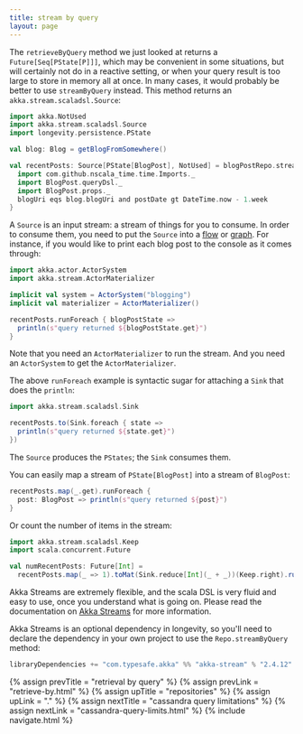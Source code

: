 ```yaml
---
title: stream by query
layout: page
---
```


The `retrieveByQuery` method we just looked at returns a
`Future[Seq[PState[P]]]`, which may be convenient in some situations,
but will certainly not do in a reactive setting, or when your query
result is too large to store in memory all at once. In many cases, it
would probably be better to use `streamByQuery` instead. This method
returns an `akka.stream.scaladsl.Source`:

```scala
import akka.NotUsed
import akka.stream.scaladsl.Source
import longevity.persistence.PState

val blog: Blog = getBlogFromSomewhere()

val recentPosts: Source[PState[BlogPost], NotUsed] = blogPostRepo.streamByQuery {
  import com.github.nscala_time.time.Imports._
  import BlogPost.queryDsl._
  import BlogPost.props._
  blogUri eqs blog.blogUri and postDate gt DateTime.now - 1.week
}
```

A `Source` is an input stream: a stream of things for you to
consume. In order to consume them, you need to put the `Source` into a
[flow](http://doc.akka.io/docs/akka/2.4.6/scala/stream/stream-flows-and-basics.html)
or
[graph](http://doc.akka.io/docs/akka/2.4.6/scala/stream/stream-graphs.html). For
instance, if you would like to print each blog post to the console as
it comes through:

```scala
import akka.actor.ActorSystem
import akka.stream.ActorMaterializer

implicit val system = ActorSystem("blogging")
implicit val materializer = ActorMaterializer()

recentPosts.runForeach { blogPostState =>
  println(s"query returned ${blogPostState.get}")
}
```

Note that you need an `ActorMaterializer` to run the stream. And you
need an `ActorSystem` to get the `ActorMaterializer`.

The above `runForeach` example is syntactic sugar for attaching a
`Sink` that does the `println`:

```scala
import akka.stream.scaladsl.Sink

recentPosts.to(Sink.foreach { state =>
  println(s"query returned ${state.get}")
})
```

The `Source` produces the `PStates`; the `Sink` consumes them.

You can easily map a stream of `PState[BlogPost]` into a stream  of
`BlogPost`:

```scala
recentPosts.map(_.get).runForeach {
  post: BlogPost => println(s"query returned ${post}")
}
```

Or count the number of items in the stream:

```scala
import akka.stream.scaladsl.Keep
import scala.concurrent.Future

val numRecentPosts: Future[Int] =
  recentPosts.map(_ => 1).toMat(Sink.reduce[Int](_ + _))(Keep.right).run()
```

Akka Streams are extremely flexible, and the scala DSL is very fluid
and easy to use, once you understand what is going on. Please read the
documentation on [Akka
Streams](http://doc.akka.io/docs/akka/current/scala/stream/index.html)
for more information.

Akka Streams is an optional dependency in longevity, so you'll need to
declare the dependency in your own project to use the
`Repo.streamByQuery` method:

```scala
libraryDependencies += "com.typesafe.akka" %% "akka-stream" % "2.4.12"
```

{% assign prevTitle = "retrieval by query" %}
{% assign prevLink = "retrieve-by.html" %}
{% assign upTitle = "repositories" %}
{% assign upLink = "." %}
{% assign nextTitle = "cassandra query limitations" %}
{% assign nextLink = "cassandra-query-limits.html" %}
{% include navigate.html %}
